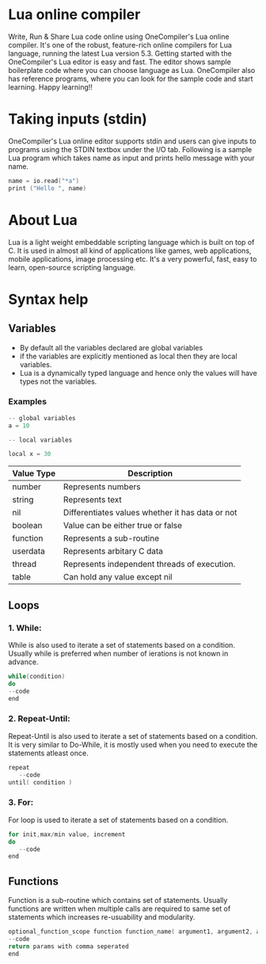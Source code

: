 # Lua online compiler

Write, Run & Share Lua code online using OneCompiler's Lua online compiler. It's one of the robust, feature-rich online compilers for Lua language, running the latest Lua version 5.3. Getting started with the OneCompiler's Lua editor is easy and fast. The editor shows sample boilerplate code where you can choose language as Lua. OneCompiler also has reference programs, where you can look for the sample code and start learning. Happy learning!!

# Taking inputs (stdin)
OneCompiler's Lua online editor supports stdin and users can give inputs to programs using the STDIN textbox under the I/O tab. Following is a sample Lua program which takes name as input and prints hello message with your name.

```c
name = io.read("*a")
print ("Hello ", name)
```
# About Lua

Lua is a light weight embeddable scripting language which is built on top of C. It is used in almost all kind of applications like games, web applications, mobile applications, image processing etc. It's a very powerful, fast, easy to learn, open-source scripting language.

# Syntax help

## Variables

* By default all the variables declared are global variables
* if the variables are explicitly mentioned as local then they are local variables.
* Lua is a dynamically typed language and hence only the values will have types not the variables.

### Examples

```c
-- global variables
a = 10

-- local variables

local x = 30
```

|Value Type| Description|
|-----|-----|
|number| Represents numbers|
|string| Represents text|
|nil|Differentiates values whether it has data or not|
|boolean|Value can be either true or false|
|function|Represents a sub-routine|
|userdata|Represents arbitary C data|
|thread|Represents independent threads of execution.|
|table|Can hold any value except nil|


## Loops

### 1. While:

While is also used to iterate a set of statements based on a condition. Usually while is preferred when number of ierations is not known in advance.

```c
while(condition)
do
--code
end
```
### 2. Repeat-Until:

Repeat-Until is also used to iterate a set of statements based on a condition. It is very similar to Do-While, it is mostly used when you need to execute the statements atleast once.

```c
repeat
   --code
until( condition )
```

### 3. For:
For loop is used to iterate a set of statements based on a condition.

```c
for init,max/min value, increment
do
   --code
end
```

##  Functions
Function is a sub-routine which contains set of statements. Usually functions are written when multiple calls are required to same set of statements which increases re-usuability and modularity.


```c
optional_function_scope function function_name( argument1, argument2, argument3........, argumentn)
--code
return params with comma seperated
end
```